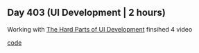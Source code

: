 ## Day 403 (UI Development | 2 hours)

Working with [The Hard Parts of UI Development](https://frontendmasters.com/courses/hard-parts-ui-dev/)
finsihed 4 video

[code](https://github.com/alexvyber/the-hard-parts-of-ui-development.git)


